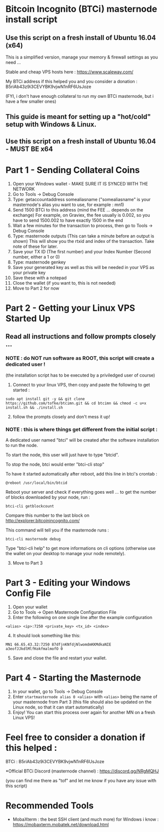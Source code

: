 # Bitcoin Incognito (BTCi) masternode install script
## Use this script on a fresh install of Ubuntu 16.04 (x64)
This is a simplified version, manage your memory & firewall settings as you need ...

Stable and cheap VPS hosts here : https://www.scaleway.com/

My BTCi address if this helped you and you consider a donation : B5riAb43z9i3CEVYBK9vjwN1nRF6UsJoze 
<p>(FYI, i don't have enough collateral to run my own BTCi masternode, but i have a few smaller ones)

## This guide is meant for setting up a "hot/cold" setup with Windows & Linux.

## Use this script on a fresh install of Ubuntu 16.04 - MUST BE x64

# Part 1 - Sending Collateral Coins

1. Open your Windows wallet - MAKE SURE IT IS SYNCED WITH THE NETWORK
2. Go to Tools -> Debug Console
3. Type: getaccountaddress somealiasname ("somealiasname" is your masternode's alias you want to use, for example : mn1)
4. Send 1500 BTCi to this address (mind the FEE ... depends on the exchange)
   For example, on Graviex, the fee usually is 0.002, so you have to send 1500.002 to have exactly 1500 in the end
5. Wait a few minutes for the transaction to process, then go to Tools -> Debug Console
6. Type: masternode outputs (This can take a minute before an output is shown)
   This will show you the rtxid and index of the transaction. Take note of these for later.
7. Save your TX ID (The first number) and your Index Number (Second number, either a 1 or 0)
8. Type: masternode genkey
9. Save your generated key as well as this will be needed in your VPS as your private key
10. Save these with a notepad 
11. Close the wallet (if you want to, this is not needed)
12. Move to Part 2 for now

# Part 2 - Getting your Linux VPS Started Up 
## Read all instructions and follow prompts closely ...
### NOTE : do NOT run software as ROOT, this script will create a dedicated user !
(the installation script has to be executed by a priviledged user of course)

1. Connect to your linux VPS, then copy and paste the following to get started :
```
sudo apt install git -y && git clone https://github.com/tofke/btcimn.git && cd btcimn && chmod -c u+x install.sh && ./install.sh
```
2. follow the prompts closely and don't mess it up!
### NOTE : this is where things get different from the initial script :
A dedicated user named "btci" will be created after the software installation to run the node.

To start the node, this user will just have to type "btcid".

To stop the node, btci would enter "btci-cli stop"

To have it started automatically after reboot, add this line in btci's crontab : 
```
@reboot /usr/local/bin/btcid
```
Reboot your server and check if everything goes well ... to get the number of blocks downloaded by your node, run : 
```
btci-cli getblockcount
```
Compare this number to the last block on http://explorer.bitcoinincognito.com/

This command will tell you if the masternode runs : 
```
btci-cli masternode debug
```
Type "btci-cli help" to get more informations on cli options (otherwise use the wallet on your desktop to manage your node remotely).

3. Move to Part 3

# Part 3 - Editing your Windows Config File

1. Open your wallet
2. Go to Tools -> Open Masternode Configuration File
3. Enter the following on one single line after the example configuration
```
<alias> <ip>:7250 <private_key> <tx_id> <index>
```
4. It should look something like this:
``` 
MN1 66.65.43.32:7250 87dfjnKNfdjNlwomdmKKMdkaNIE a3eofJJkdlMlfKokfmalmofO 0
```
5. Save and close the file and restart your wallet.

# Part 4 - Starting the Masternode

1. In your wallet, go to Tools -> Debug Console
2. Enter ```startmasternode alias 0 <alias>``` with ```<alias>``` being the name of your masternode from Part 3
(this file should also be updated on the Linux node, so that it can start automatically)
3. Enjoy!  You can start this process over again for another MN on a fresh Linux VPS!

# Feel free to consider a donation if this helped : 
BTCi : B5riAb43z9i3CEVYBK9vjwN1nRF6UsJoze

*Official BTCi Discord (masternode channel) : https://discord.gg/NRgMQHJ

(you can find me there as "tof" and let me know if you have any issue with this script)

# Recommended Tools

- MobaXterm : the best SSH client (and much more) for Windows i know : https://mobaxterm.mobatek.net/download.html

